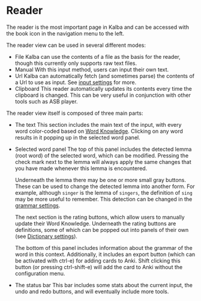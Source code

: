 # Reader

The reader is the most important page in Kalba and can be accessed with the book icon in the navigation menu to the left.

The reader view can be used in several different modes:

- File
  Kalba can use the contents of a file as the basis for the reader, though this currently only supports raw text files.
- Manual
  With this input method, users can input their own text.
- Url
  Kalba can automatically fetch (and sometimes parse) the contents of a Url to use as input.
  See [input settings](input.md) for more.
- Clipboard
  This reader automatically updates its contents every time the clipboard is changed.
  This can be very useful in conjunction with other tools such as ASB player.

The reader view itself is composed of three main parts:

- The text
  This section includes the main text of the input, with every word color-coded based on [Word Knowledge](word_knowledge.md).
  Clicking on any word results in it popping up in the selected word panel.
- Selected word panel
  The top of this panel includes the detected lemma (root word) of the selected word, which can be modified.
  Pressing the check mark next to the lemma will always apply the same changes that you have made whenever this lemma is encountered.

  Underneath the lemma there may be one or more small gray buttons. These can be used to change the detected lemma into another form.
  For example, although `singer` is the lemma of `singers`, the definition of `sing` may be more useful to remember.
  This detection can be changed in the [grammar settings](grammar.md).

  The next section is the rating buttons, which allow users to manually update their Word Knowledge.
  Underneath the rating buttons are definitions, some of which can be popped out into panels of their own (see [Dictionary settings](dictionaries.md)).

  The bottom of this panel includes information about the grammar of the word in this context.
  Additionally, it includes an export button (which can be activated with ctrl-e) for adding cards to Anki.
  Shift clicking this button (or pressing ctrl-shift-e) will add the card to Anki without the configuration menu.

- The status bar
  This bar includes some stats about the current input, the undo and redo buttons, and will eventually include more tools.
